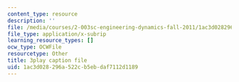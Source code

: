 ```yaml
---
content_type: resource
description: ''
file: /media/courses/2-003sc-engineering-dynamics-fall-2011/1ac3d028296a522cb5ebdaf7112d1189_qrbCpv3Sv34.vtt
file_type: application/x-subrip
learning_resource_types: []
ocw_type: OCWFile
resourcetype: Other
title: 3play caption file
uid: 1ac3d028-296a-522c-b5eb-daf7112d1189
---
```

